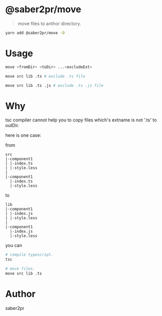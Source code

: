 # @saber2pr/move

> move files to anthor directory.

```bash
yarn add @saber2pr/move -D
```

# Usage

```bash
move <fromDir> <toDir> ...<excludeExt>

move src lib .ts # exclude .ts file

move src lib .ts .js # exclude .ts .js file
```

# Why

tsc compiler cannot help you to copy files which's extname is not '.ts' to outDir.

here is one case:

from

```
src
|-component1
| |-index.ts
| |-style.less
|
|-component1
  |-index.ts
  |-style.less
```

to

```
lib
|-component1
| |-index.js
| |-style.less
|
|-component1
  |-index.js
  |-style.less

```

you can

```bash
# compile typescript.
tsc

# move files.
move src lib .ts
```

# Author

saber2pr
